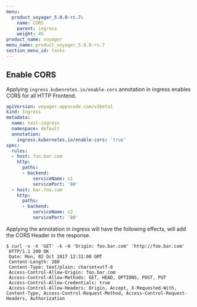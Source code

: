 ```yaml
---
menu:
  product_voyager_5.0.0-rc.7:
    name: CORS
    parent: ingress
    weight: 45
product_name: voyager
menu_name: product_voyager_5.0.0-rc.7
section_menu_id: tasks
---
```



## Enable CORS
Applying `ingress.kubenretes.io/enable-cors` annotation in ingress enables CORS for all HTTP Frontend.

```yaml
apiVersion: voyager.appscode.com/v1beta1
kind: Ingress
metadata:
  name: test-ingress
  namespace: default
  annotation:
    ingress.kubernetes.io/enable-cors: 'true'
spec:
  rules:
  - host: foo.bar.com
    http:
      paths:
      - backend:
          serviceName: s1
          servicePort: '80'
  - host: bar.foo.com
    http:
      paths:
      - backend:
          serviceName: s2
          servicePort: '80'
```

Applying the annotation in ingress will have the following effects, will add the CORS Header in the response.
```
$ curl -v -X 'GET' -k -H 'Origin: foo.bar.com' 'http://foo.bar.com'
 HTTP/1.1 200 OK
 Date: Mon, 02 Oct 2017 12:31:00 GMT
 Content-Length: 280
 Content-Type: text/plain; charset=utf-8
 Access-Control-Allow-Origin: foo.bar.com
 Access-Control-Allow-Methods: GET, HEAD, OPTIONS, POST, PUT
 Access-Control-Allow-Credentials: true
 Access-Control-Allow-Headers: Origin, Accept, X-Requested-With, Content-Type, Access-Control-Request-Method, Access-Control-Request-Headers, Authorization

```